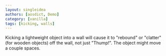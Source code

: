 ```yaml
---
layout: singleidea
authors: [aosdict, Demo]
category: [vanilla]
tags: [kicking, walls]
---
```

Kicking a lightweight object into a wall will cause it to "rebound" or "clatter" (for wooden objects) off the wall, not just "Thump!". The object might move a couple spaces.
